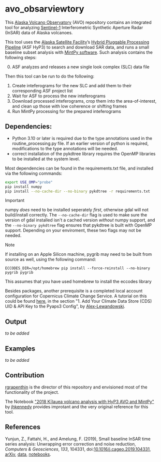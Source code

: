 # avo_obsarviewtory


This [Alaska Volcano Observatory](https://avo.alaska.edu/) (AVO) repository contains an integrated tool for analyzing [Sentinel-1](https://sentinel.esa.int/web/sentinel/missions/sentinel-1) Interferometric Synthetic Aperture Radar (InSAR) data of Alaska volcanoes. 

This tool uses the [Alaska Satellite Facility](https://asf.alaska.edu/)’s [Hybrid Pluggable Processing Pipeline](https://github.com/ASFHyP3/hyp3) (ASF HyP3) to search and download SAR data, and runs a small baseline subset analysis with [MintPy software](https://github.com/insarlab/MintPy). Such analysis contains the following steps:

<ol start="0">
  <li> ASF analyzes and releases a new single look complex (SLC) data file</li>
</ol>
Then this tool can be run to do the following:


1. Create inteferograms for the new SLC and add them to their corresponding ASF project list
2. Wait for ASF to process the new inteferograms
3. Download processed inteferograms, crop them into the area-of-interest, and clean up those with low coherence or shifting frames
4. Run MintPy processing for the prepared inteferograms


## Dependencies:
- Python 3.10 or later is required due to the type annotations used in the routine_processing.py file. If an earlier version of python is required, modifications to the type annotations will be needed.
- correct installation of the pykdtree library requires the OpenMP libraries to be installed at the system level.

Most dependencies can be found in the requirements.txt file, and installed via the following commands:

```sh
export USE_OMP="probe"
pip install numpy
pip install --no-cache-dir --no-binary pykdtree -r requirements.txt
```


> [!IMPORTANT]
> numpy *does* need to be installed seperately _first_, otherwise gdal will not build/install correctly. The `--no-cache-dir` flag is used to make sure the version of gdal installed isn't a cached version _without_ numpy support, and the `--no-binary pykdtree` flag ensures that pykdtree is built with OpenMP support. Depending on your enviroment, these two flags may not be needed.

> [!NOTE]
> If installing on an Apple Silicon machine, pygrib may need to be built from source as well, using the following command:
> ```
> ECCODES_DIR=/opt/homebrew pip install --force-reinstall --no-binary pygrib pygrib
> ```
> This assumes that you have used homebrew to install the eccodes library

Besides packages, another prerequisite is a completed local account configuration for Copernicus Climate Change Service. A tutorial on this could be found [here](https://github.com/Alex-Lewandowski/opensarlab-notebooks/blob/master/SAR_Training/English/Master/MintPy_Time_Series_From_Prepared_Data_Stack.ipynb), in the section "1. Add Your Climate Data Store (CDS) UID & API Key to the Pyaps3 Config", by [Alex-Lewandowski](https://github.com/Alex-Lewandowski).


## Output
*to be added*

## Examples
*to be added*

## Contribution
[rgrapenthin](https://github.com/rgrapenthin) is the director of this repository and envisioned most of the functionality of the project.

The Notebook ["2018 Kīlauea volcano analysis with HyP3 AVO and MintPy"](https://gist.github.com/jhkennedy/e9e7ec353b2a05419e50413368ff0505) by [jhkennedy](https://github.com/jhkennedy) provides improtant and the very original reference for this tool.

## References
Yunjun, Z., Fattahi, H., and Amelung, F. (2019), Small baseline InSAR time series analysis: Unwrapping error correction and noise reduction, _Computers & Geosciences_, _133_, 104331, doi:[10.1016/j.cageo.2019.104331](https://doi.org/10.1016/j.cageo.2019.104331), [arXiv](https://eartharxiv.org/9sz6m/), [data](https://zenodo.org/record/4743058), [notebooks](https://github.com/geodesymiami/Yunjun_et_al-2019-MintPy).
